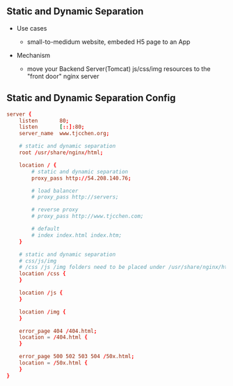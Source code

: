 ## Static and Dynamic Separation

- Use cases
  - small-to-medidum website, embeded H5 page to an App

- Mechanism
  - move your Backend Server(Tomcat) js/css/img resources to the "front door" nginx server


## Static and Dynamic Separation Config
```conf
server {
    listen       80;
    listen       [::]:80;
    server_name  www.tjcchen.org;

    # static and dynamic separation
    root /usr/share/nginx/html;

    location / {
        # static and dynamic separation
        proxy_pass http://54.208.140.76;

        # load balancer
        # proxy_pass http://servers;

        # reverse proxy
        # proxy_pass http://www.tjcchen.com;

        # default
        # index index.html index.htm;
    }

    # static and dynamic separation
    # css/js/img
    # /css /js /img folders need to be placed under /usr/share/nginx/html
    location /css {
    }

    location /js {
    }

    location /img {
    }

    error_page 404 /404.html;
    location = /404.html {
    }

    error_page 500 502 503 504 /50x.html;
    location = /50x.html {
    }
}
```
